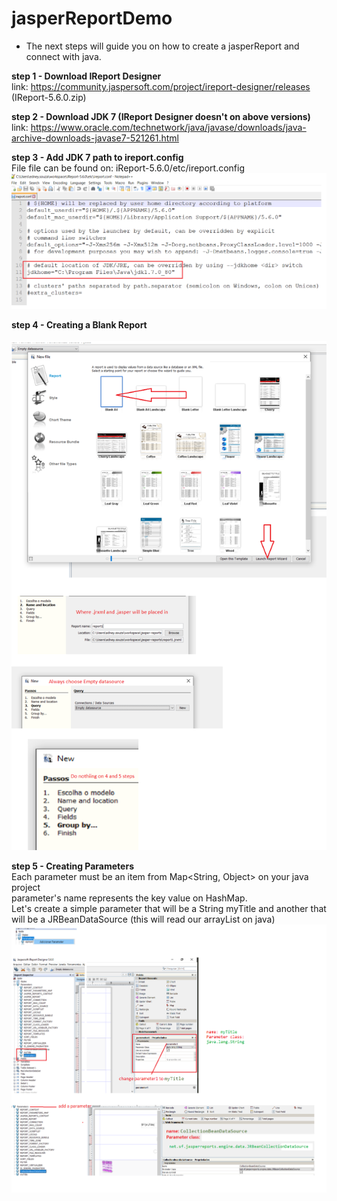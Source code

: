 # jasperReportDemo

- The next steps will guide you on how to create a jasperReport and connect with java.

<b>step 1 - Download IReport Designer</b>
<br>link: https://community.jaspersoft.com/project/ireport-designer/releases (IReport-5.6.0.zip)

<b>step 2 - Download JDK 7 (IReport Designer doesn't on above versions)</b>
<br>link: https://www.oracle.com/technetwork/java/javase/downloads/java-archive-downloads-javase7-521261.html

<b>step 3 - Add JDK 7 path to ireport.config</b>
<br>File file can be found on: iReport-5.6.0/etc/ireport.config
<br><img src="https://github.com/edneyRoldao/jasperReportDemo/blob/master/images/jdk-jasper-config.png">
<br>

<b>step 4 - Creating a Blank Report</b>
<br>
<br><img src="https://github.com/edneyRoldao/jasperReportDemo/blob/master/images/create-report-steps.png">
<br>

<b>step 5 - Creating Parameters </b>
<br> Each parameter must be an item from Map<String, Object> on your java project
<br> parameter's name represents the key value on HashMap.
<br> Let's create a simple parameter that will be a String myTitle and another that will be a JRBeanDataSource (this will read our arrayList on java)
<br><img src="https://github.com/edneyRoldao/jasperReportDemo/blob/master/images/create-parameters.png">

